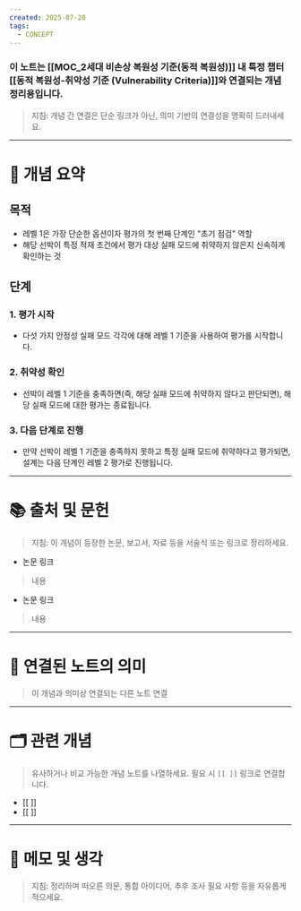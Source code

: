 ```yaml
---
created: 2025-07-20
tags:
  - CONCEPT
---
```

### 이 노트는 [[MOC_2세대 비손상 복원성 기준(동적 복원성)]] 내 특정 챕터[[동적 복원성-취약성 기준 (Vulnerability Criteria)]]와 연결되는 개념 정리용입니다.  
> 지침: 개념 간 연결은 단순 링크가 아닌, 의미 기반의 연결성을 명확히 드러내세요.  
---

# 🧩 개념 요약  

## 목적
- 레벨 1은 가장 단순한 옵션이자 평가의 첫 번째 단계인 "초기 점검" 역할
- 해당 선박이 특정 적재 조건에서 평가 대상 실패 모드에 취약하지 않은지 신속하게 확인하는 것

## 단계
### 1. 평가 시작
- 다섯 가지 안정성 실패 모드 각각에 대해 레벨 1 기준을 사용하여 평가를 시작합니다.

### 2. 취약성 확인
- 선박이 레벨 1 기준을 충족하면(즉, 해당 실패 모드에 취약하지 않다고 판단되면), 해당 실패 모드에 대한 평가는 종료됩니다.

### 3. 다음 단계로 진행
- 만약 선박이 레벨 1 기준을 충족하지 못하고 특정 실패 모드에 취약하다고 평가되면, 설계는 다음 단계인 레벨 2 평가로 진행됩니다.

---
# 📚 출처 및 문헌  
> 지침: 이 개념이 등장한 논문, 보고서, 자료 등을 서술식 또는 링크로 정리하세요.

- 논문 링크
> 내용
- 논문 링크
>  내용 

---

# 🔗 연결된 노트의 의미  
> 이 개념과 의미상 연결되는 다른 노트 연결

---

# 🗂 관련 개념  
> 유사하거나 비교 가능한 개념 노트를 나열하세요. 필요 시 `[[ ]]` 링크로 연결합니다.

- [[ ]]
- [[ ]]

---

# 💬 메모 및 생각  
> 지침: 정리하며 떠오른 의문, 통합 아이디어, 추후 조사 필요 사항 등을 자유롭게 적으세요.


